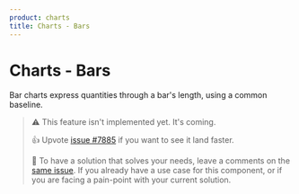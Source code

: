 ```yaml
---
product: charts
title: Charts - Bars
---
```


# Charts - Bars

<p class="description">Bar charts express quantities through a bar's length, using a common baseline.</p>

> ⚠️ This feature isn't implemented yet. It's coming.
>
> 👍 Upvote [issue #7885](https://github.com/mui/mui-x/issues/7885) if you want to see it land faster.
>
> 💬 To have a solution that solves your needs, leave a comments on the [same issue](https://github.com/mui/mui-x/issues/7885).
> If you already have a use case for this component, or if you are facing a pain-point with your current solution.
